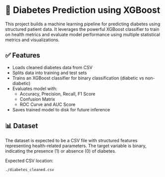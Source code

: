 # 🧪 Diabetes Prediction using XGBoost

This project builds a machine learning pipeline for predicting diabetes using structured patient data. It leverages the powerful XGBoost classifier to train on health metrics and evaluate model performance using multiple statistical metrics and visualizations.

## ✅ Features

- Loads cleaned diabetes data from CSV
- Splits data into training and test sets
- Trains an XGBoost classifier for binary classification (diabetic vs non-diabetic)
- Evaluates model with:
  - Accuracy, Precision, Recall, F1 Score
  - Confusion Matrix
  - ROC Curve and AUC Score
- Saves trained model to disk for future inference

## 📊 Dataset

The dataset is expected to be a CSV file with structured features representing health-related parameters. The target variable is binary, indicating the presence (1) or absence (0) of diabetes.

Expected CSV location:
```bash
./diabetes_cleaned.csv
